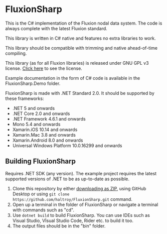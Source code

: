 # FluxionSharp

This is the C# implementation of the Fluxion nodal data system. The code is always complete with the latest Fluxion
standard.

This library is written in C# native and features no extra libraries to work.

This library should be compatible with trimming and native ahead-of-time compiling.

This library (as for all Fluxion libraries) is released under GNU GPL v3 license. [Click here](./LICENSE) to see the
license.

Example documentation in the form of C# code is available in the FluxionSharp.Demo folder.

FluxionSharp is made with .NET Standard 2.0. It should be supported by these frameworks:

- .NET 5 and onwards
- .NET Core 2.0 and onwards
- .NET Framework 4.6.1 and onwards
- Mono 5.4 and onwards
- Xamarin.iOS 10.14 and onwards
- Xamarin.Mac 3.8 and onwards
- Xamarin.Android 8.0 and onwards
- Universal Windows Platform 10.0.16299 and onwards

## Building FluxionSharp

Requires .NET SDK (any version). The example project requires the latest supported versions of .NET to be as up-to-date
as possible.

1. Clone this repository by either [downloading as ZIP](https://github.com/Haltroy/FluxionSharp/archive/refs/heads/main.zip), using GitHub Desktop or
   using `git clone https://github.com/haltroy/FluxionSharp.git` command.
2. Open up a terminal in the folder of FluxionSharp or navigate a terminal with commands such as "cd".
3. Use `dotnet build` to build FluxionSharp. You can use IDEs such as Visual Studio, Vİsual Studio Code, Rider etc. to
   build it too.
4. The output files should be in the "bin" folder.
